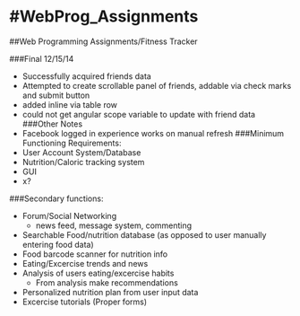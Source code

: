 #WebProg_Assignments
===================

##Web Programming Assignments/Fitness Tracker

###Final 12/15/14
- Successfully acquired friends data
- Attempted to create scrollable panel of friends, addable via check marks and submit button
- added inline via table row
- could not get angular scope variable to update with friend data
###Other Notes
- Facebook logged in experience works on manual refresh
###Minimum Functioning Requirements:
- User Account System/Database
- Nutrition/Caloric tracking system
- GUI
- x?

###Secondary functions:
- Forum/Social Networking
  - news feed, message system, commenting
- Searchable Food/nutrition database (as opposed to user manually entering food data)
- Food barcode scanner for nutrition info
- Eating/Excercise trends and news
- Analysis of users eating/excercise habits
  - From analysis make recommendations
- Personalized nutrition plan from user input data
- Excercise tutorials (Proper forms)
